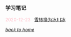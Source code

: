 ### 学习笔记

<font color = pink> 2020-12-23  &#160; [雪转换为冰川冰](https://fiiish-yu.github.io/notebook/snow_to_glacier.md) </font>


[*back to home*](https://fiiish-yu.github.io/)